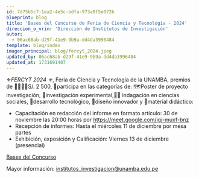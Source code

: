 ```yaml
---
id: 7d75b5c7-1ea2-4e5c-bdfa-973a0f5e072b
blueprint: blog
title: 'Bases del Concurso de Feria de Ciencia y Tecnología - 2024'
direccion_o_vrin: 'Dirección de Institutos de Investigación'
autor:
  - 06ac68ab-d29f-41e9-9b9a-dd4da3996484
template: blog/index
imagen_principal: blog/fercyt_2024.jpeg
updated_by: 06ac68ab-d29f-41e9-9b9a-dd4da3996484
updated_at: 1731691407
---
```

⚜️*FERCYT 2024 ⚜️*, Feria de Ciencia y Tecnología de la UNAMBA, premios de 🥇🥈🥉💵S/. 2 500,  🩻participa en las categorías de: 🗺Poster de proyecto investigación,  🔬investigación experimental,🕵️‍♂️ indagación en ciencias sociales, 📡desarrollo tecnológico, 🔭diseño  innovador y 📸material didáctico:
* Capacitación  en redacción del informe en formato artículo: 30 de noviembre las 20:00 horas por  https://meet.google.com/igj-muxf-bnz
* Recepción de informes: Hasta el miércoles 11 de diciembre por mesa partes
* Exhibición, exposición  y Calificación: Viernes 13  de diciembre (presencial)

[Bases del Concurso](https://drive.google.com/file/d/1Vbk7oqcTyIoPhAD0HiOhBm4EImqWZQkx/view?usp=drive_link)

Mayor información: institutos_investigacion@unamba.edu.pe